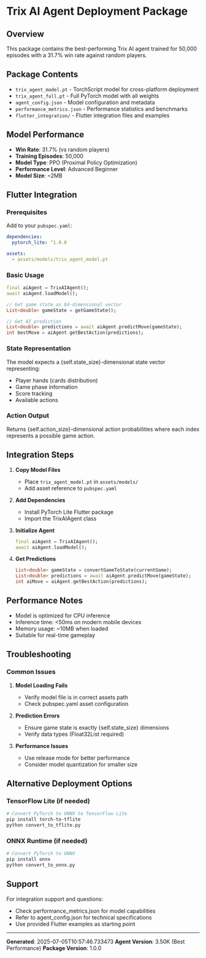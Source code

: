 # Trix AI Agent Deployment Package

## Overview
This package contains the best-performing Trix AI agent trained for 50,000 episodes with a 31.7% win rate against random players.

## Package Contents
- `trix_agent_model.pt` - TorchScript model for cross-platform deployment
- `trix_agent_full.pt` - Full PyTorch model with all weights
- `agent_config.json` - Model configuration and metadata
- `performance_metrics.json` - Performance statistics and benchmarks
- `flutter_integration/` - Flutter integration files and examples

## Model Performance
- **Win Rate**: 31.7% (vs random players)
- **Training Episodes**: 50,000
- **Model Type**: PPO (Proximal Policy Optimization)
- **Performance Level**: Advanced Beginner
- **Model Size**: ~2MB

## Flutter Integration

### Prerequisites
Add to your `pubspec.yaml`:
```yaml
dependencies:
  pytorch_lite: ^1.0.0

assets:
  - assets/models/trix_agent_model.pt
```

### Basic Usage
```dart
final aiAgent = TrixAIAgent();
await aiAgent.loadModel();

// Get game state as 84-dimensional vector
List<double> gameState = getGameState();

// Get AI prediction
List<double> predictions = await aiAgent.predictMove(gameState);
int bestMove = aiAgent.getBestAction(predictions);
```

### State Representation
The model expects a {self.state_size}-dimensional state vector representing:
- Player hands (cards distribution)
- Game phase information
- Score tracking
- Available actions

### Action Output
Returns {self.action_size}-dimensional action probabilities where each index represents a possible game action.

## Integration Steps

1. **Copy Model Files**
   - Place `trix_agent_model.pt` in `assets/models/`
   - Add asset reference to `pubspec.yaml`

2. **Add Dependencies**
   - Install PyTorch Lite Flutter package
   - Import the TrixAIAgent class

3. **Initialize Agent**
   ```dart
   final aiAgent = TrixAIAgent();
   await aiAgent.loadModel();
   ```

4. **Get Predictions**
   ```dart
   List<double> gameState = convertGameToState(currentGame);
   List<double> predictions = await aiAgent.predictMove(gameState);
   int aiMove = aiAgent.getBestAction(predictions);
   ```

## Performance Notes
- Model is optimized for CPU inference
- Inference time: <50ms on modern mobile devices
- Memory usage: ~10MB when loaded
- Suitable for real-time gameplay

## Troubleshooting

### Common Issues
1. **Model Loading Fails**
   - Verify model file is in correct assets path
   - Check pubspec.yaml asset configuration

2. **Prediction Errors**
   - Ensure game state is exactly {self.state_size} dimensions
   - Verify data types (Float32List required)

3. **Performance Issues**
   - Use release mode for better performance
   - Consider model quantization for smaller size

## Alternative Deployment Options

### TensorFlow Lite (if needed)
```bash
# Convert PyTorch to ONNX to TensorFlow Lite
pip install torch-to-tflite
python convert_to_tflite.py
```

### ONNX Runtime (if needed)
```bash
# Convert PyTorch to ONNX
pip install onnx
python convert_to_onnx.py
```

## Support
For integration support and questions:
- Check performance_metrics.json for model capabilities
- Refer to agent_config.json for technical specifications
- Use provided Flutter examples as starting point

---
**Generated**: 2025-07-05T10:57:46.733473
**Agent Version**: 3.50K (Best Performance)
**Package Version**: 1.0.0
